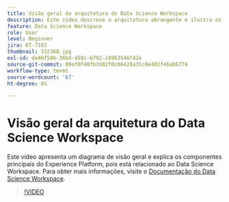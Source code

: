 ```yaml
---
title: Visão geral da arquitetura do Data Science Workspace
description: Este vídeo descreve a arquitetura abrangente e ilustra os componentes principais do Espaço de trabalho de ciência de dados na Adobe Experience Platform.
feature: Data Science Workspace
role: User
level: Beginner
jira: KT-7181
thumbnail: 332368.jpg
exl-id: de40f58b-36bd-458c-b792-c8963546f42e
source-git-commit: 00ef0f40fb3d82f0c06428a35c0e402f46ab6774
workflow-type: tm+mt
source-wordcount: '67'
ht-degree: 8%

---
```


# Visão geral da arquitetura do Data Science Workspace

Este vídeo apresenta um diagrama de visão geral e explica os componentes principais do Experience Platform, pois está relacionado ao Data Science Workspace. Para obter mais informações, visite o [Documentação do Data Science Workspace](https://experienceleague.adobe.com/docs/experience-platform/data-science-workspace/home.html?lang=pt-BR).

>[!VIDEO](https://video.tv.adobe.com/v/332368)

